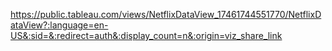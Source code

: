 https://public.tableau.com/views/NetflixDataView_17461744551770/NetflixDataView?:language=en-US&:sid=&:redirect=auth&:display_count=n&:origin=viz_share_link
